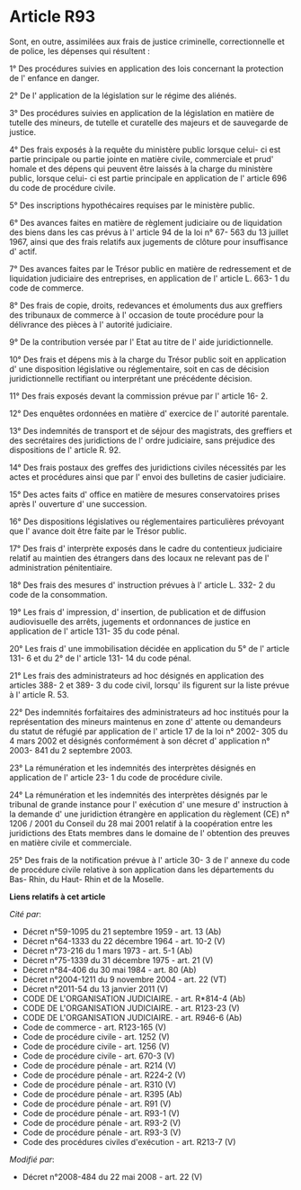# Article R93

Sont, en outre, assimilées aux frais de justice criminelle, correctionnelle et de police, les dépenses qui résultent : 

1° Des procédures suivies en application des lois concernant la protection de l' enfance en danger. 

2° De l' application de la législation sur le régime des aliénés. 

3° Des procédures suivies en application de la législation en matière de tutelle des mineurs, de tutelle et curatelle des
majeurs et de sauvegarde de justice. 

4° Des frais exposés à la requête du ministère public lorsque celui- ci est partie principale ou partie jointe en matière
civile, commerciale et prud' homale et des dépens qui peuvent être laissés à la charge du ministère public, lorsque celui- ci
est partie principale en application de l' article 696 du code de procédure civile. 

5° Des inscriptions hypothécaires requises par le ministère public. 

6° Des avances faites en matière de règlement judiciaire ou de liquidation des biens dans les cas prévus à l' article 94 de
la loi n° 67- 563 du 13 juillet 1967, ainsi que des frais relatifs aux jugements de clôture pour insuffisance d' actif. 

7° Des avances faites par le Trésor public en matière de redressement et de liquidation judiciaire des entreprises, en
application de l' article L. 663- 1 du code de commerce. 

8° Des frais de copie, droits, redevances et émoluments dus aux greffiers des tribunaux de commerce à l' occasion de toute
procédure pour la délivrance des pièces à l' autorité judiciaire. 

9° De la contribution versée par l' Etat au titre de l' aide juridictionnelle. 

10° Des frais et dépens mis à la charge du Trésor public soit en application d' une disposition législative ou réglementaire,
soit en cas de décision juridictionnelle rectifiant ou interprétant une précédente décision. 

11° Des frais exposés devant la commission prévue par l' article 16- 2. 

12° Des enquêtes ordonnées en matière d' exercice de l' autorité parentale. 

13° Des indemnités de transport et de séjour des magistrats, des greffiers et des secrétaires des juridictions de l' ordre
judiciaire, sans préjudice des dispositions de l' article R. 92. 

14° Des frais postaux des greffes des juridictions civiles nécessités par les actes et procédures ainsi que par l' envoi des
bulletins de casier judiciaire. 

15° Des actes faits d' office en matière de mesures conservatoires prises après l' ouverture d' une succession. 

16° Des dispositions législatives ou réglementaires particulières prévoyant que l' avance doit être faite par le Trésor
public. 

17° Des frais d' interprète exposés dans le cadre du contentieux judiciaire relatif au maintien des étrangers dans des locaux
ne relevant pas de l' administration pénitentiaire. 

18° Des frais des mesures d' instruction prévues à l' article L. 332- 2 du code de la consommation. 

19° Les frais d' impression, d' insertion, de publication et de diffusion audiovisuelle des arrêts, jugements et ordonnances
de justice en application de l' article 131- 35 du code pénal. 

20° Les frais d' une immobilisation décidée en application du 5° de l' article 131- 6 et du 2° de l' article 131- 14 du code
pénal. 

21° Les frais des administrateurs ad hoc désignés en application des articles 388- 2 et 389- 3 du code civil, lorsqu' ils
figurent sur la liste prévue à l' article R. 53. 

22° Des indemnités forfaitaires des administrateurs ad hoc institués pour la représentation des mineurs maintenus en zone d'
attente ou demandeurs du statut de réfugié par application de l' article 17 de la loi n° 2002- 305 du 4 mars 2002 et désignés
conformément à son décret d' application n° 2003- 841 du 2 septembre 2003. 

23° La rémunération et les indemnités des interprètes désignés en application de l' article 23- 1 du code de procédure
civile. 

24° La rémunération et les indemnités des interprètes désignés par le tribunal de grande instance pour l' exécution d' une
mesure d' instruction à la demande d' une juridiction étrangère en application du règlement (CE) n° 1206 / 2001 du Conseil du
28 mai 2001 relatif à la coopération entre les juridictions des Etats membres dans le domaine de l' obtention des preuves en
matière civile et commerciale. 

25° Des frais de la notification prévue à l' article 30- 3 de l' annexe du code de procédure civile relative à son
application dans les départements du Bas- Rhin, du Haut- Rhin et de la Moselle.

**Liens relatifs à cet article**

_Cité par_:

  - Décret n°59-1095 du 21 septembre 1959 - art. 13 (Ab)
  - Décret n°64-1333 du 22 décembre 1964 - art. 10-2 (V)
  - Décret n°73-216 du 1 mars 1973 - art. 5-1 (Ab)
  - Décret n°75-1339 du 31 décembre 1975 - art. 21 (V)
  - Décret n°84-406 du 30 mai 1984 - art. 80 (Ab)
  - Décret n°2004-1211 du 9 novembre 2004 - art. 22 (VT)
  - Décret n°2011-54 du 13 janvier 2011 (V)
  - CODE DE L'ORGANISATION JUDICIAIRE. - art. R*814-4 (Ab)
  - CODE DE L'ORGANISATION JUDICIAIRE. - art. R123-23 (V)
  - CODE DE L'ORGANISATION JUDICIAIRE. - art. R946-6 (Ab)
  - Code de commerce - art. R123-165 (V)
  - Code de procédure civile - art. 1252 (V)
  - Code de procédure civile - art. 1256 (V)
  - Code de procédure civile - art. 670-3 (V)
  - Code de procédure pénale - art. R214 (V)
  - Code de procédure pénale - art. R224-2 (V)
  - Code de procédure pénale - art. R310 (V)
  - Code de procédure pénale - art. R395 (Ab)
  - Code de procédure pénale - art. R91 (V)
  - Code de procédure pénale - art. R93-1 (V)
  - Code de procédure pénale - art. R93-2 (V)
  - Code de procédure pénale - art. R93-3 (V)
  - Code des procédures civiles d'exécution - art. R213-7 (V)

_Modifié par_:

  - Décret n°2008-484 du 22 mai 2008 - art. 22 (V)
